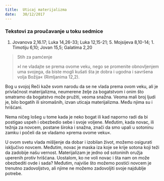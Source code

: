 ```yaml
---
title:  Uticaj materijalizma
date:   30/12/2017
---
```


### Tekstovi za proučavanje u toku sedmice
1. Jovanova 2,16.17; Luka 14,26-33; Luka 12,15-21; 5. Mojsijeva 8,10-14; 1. Timotiju 6,10; Jovan 15,5; Galatima 2,20

> <p>Stih za pamćenje</p>
> »I ne vladajte se prema ovome veku, nego se promenite obnovljenjem uma svojega, da biste mogli kušati šta je dobra i ugodna i savršena volja Božija« (Rimljanima 12,2).

Bog u svojoj Reči kaže svom narodu da se ne vlada prema ovom veku, ali je privlačnost materijalizma, neumerene želje za bogatstvom i onim što smatramo da bogatstvo može pružiti, veoma snažna. Veoma mali broj ljudi je, bilo bogatih ili siromašnih, izvan uticaja materijalizma. Među njima su i hrišćani.

Nema ničeg lošeg u tome kada je neko bogat ili kad naporno radi da bi postigao uspeh i obezbedio sebe i svoje voljene. Međutim, kada novac, ili težnja za novcem, postane široka i snažna, znači da smo upali u sotoninu zamku i počeli da se vladamo »prema ovome veku«.

U ovom svetu vlada mišljenje da dobar i izobilan život, možemo osigurati isključivo novcem. Međutim, novac je maska iza koje se krije sotona koji teži da zadobije našu vernost. Materijalizam je jedno od sotoninih oružja uperenih protiv hrišćana. Uostalom, ko ne voli novac i šta nam on može obezbediti ovde i sada? Međutim, najviše što možemo postići novcem je trenutno zadovoljstvo, ali njime ne možemo zadovoljiti svoje najdublje potrebe.